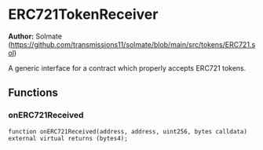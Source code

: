 # ERC721TokenReceiver
**Author:**
Solmate (https://github.com/transmissions11/solmate/blob/main/src/tokens/ERC721.sol)

A generic interface for a contract which properly accepts ERC721 tokens.


## Functions
### onERC721Received


```solidity
function onERC721Received(address, address, uint256, bytes calldata) external virtual returns (bytes4);
```

